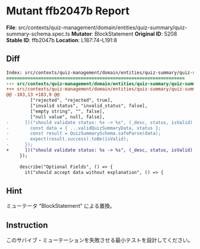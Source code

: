 # Mutant ffb2047b Report

**File**: src/contexts/quiz-management/domain/entities/quiz-summary/quiz-summary-schema.spec.ts
**Mutator**: BlockStatement
**Original ID**: 5208
**Stable ID**: ffb2047b
**Location**: L187:74–L191:8

## Diff

```diff
Index: src/contexts/quiz-management/domain/entities/quiz-summary/quiz-summary-schema.spec.ts
===================================================================
--- src/contexts/quiz-management/domain/entities/quiz-summary/quiz-summary-schema.spec.ts	original
+++ src/contexts/quiz-management/domain/entities/quiz-summary/quiz-summary-schema.spec.ts	mutated #5208
@@ -183,13 +183,9 @@
         ["rejected", "rejected", true],
         ["invalid status", "invalid_status", false],
         ["empty string", "", false],
         ["null value", null, false],
-      ])("should validate status: %s -> %s", (_desc, status, isValid) => {
-        const data = { ...validQuizSummaryData, status };
-        const result = QuizSummarySchema.safeParse(data);
-        expect(result.success).toBe(isValid);
-      });
+      ])("should validate status: %s -> %s", (_desc, status, isValid) => {});
     });
 
     describe("Optional Fields", () => {
       it("should accept data without explanation", () => {
```

## Hint

ミューテータ "BlockStatement" による置換。

## Instruction

このサバイブ・ミューテーションを失敗させる最小テストを設計してください。
